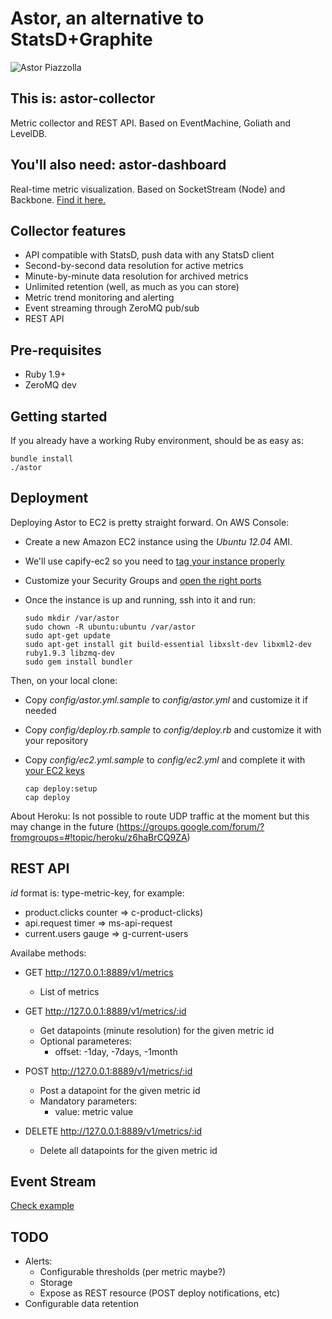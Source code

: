 Astor, an alternative to StatsD+Graphite
========================================

![Astor Piazzolla](http://i.imgur.com/TPuRo.jpg)

This is: astor-collector
---------------
Metric collector and REST API. Based on EventMachine, Goliath and LevelDB.

You'll also need: astor-dashboard
---------------
Real-time metric visualization. Based on SocketStream (Node) and Backbone. [Find it here.](https://github.com/malditogeek/astor-dashboard)

Collector features
------------------

  * API compatible with StatsD, push data with any StatsD client
  * Second-by-second data resolution for active metrics
  * Minute-by-minute data resolution for archived metrics
  * Unlimited retention (well, as much as you can store)
  * Metric trend monitoring and alerting
  * Event streaming through ZeroMQ pub/sub
  * REST API

Pre-requisites
--------------

  * Ruby 1.9+
  * ZeroMQ dev 

Getting started
---------------

If you already have a working Ruby environment, should be as easy as:

    bundle install
    ./astor

Deployment
----------

Deploying Astor to EC2 is pretty straight forward. On AWS Console:

  * Create a new Amazon EC2 instance using the _Ubuntu 12.04_ AMI.
  * We'll use capify-ec2 so you need to [tag your instance properly](http://i.imgur.com/owe8P.png)
  * Customize your Security Groups and [open the right ports](http://i.imgur.com/BnBei.png)
  * Once the instance is up and running, ssh into it and run:


        sudo mkdir /var/astor
        sudo chown -R ubuntu:ubuntu /var/astor
        sudo apt-get update
        sudo apt-get install git build-essential libxslt-dev libxml2-dev ruby1.9.3 libzmq-dev
        sudo gem install bundler


Then, on your local clone:

  * Copy _config/astor.yml.sample_ to _config/astor.yml_ and customize it if needed 
  * Copy _config/deploy.rb.sample_ to _config/deploy.rb_ and customize it with your repository
  * Copy _config/ec2.yml.sample_ to _config/ec2.yml_ and complete it with [your EC2 keys](http://i.imgur.com/UM9sa.png)


        cap deploy:setup
        cap deploy


About Heroku: Is not possible to route UDP traffic at the moment but this may change in the future (https://groups.google.com/forum/?fromgroups=#!topic/heroku/z6haBrCQ9ZA)

REST API
--------

_id_ format is: type-metric-key, for example: 

  * product.clicks counter => c-product-clicks)
  * api.request timer => ms-api-request
  * current.users gauge => g-current-users

Availabe methods:

  * GET http://127.0.0.1:8889/v1/metrics
    * List of metrics

  * GET http://127.0.0.1:8889/v1/metrics/:id
    * Get datapoints (minute resolution) for the given metric id
    * Optional parameteres:
      * offset: -1day, -7days, -1month

  * POST http://127.0.0.1:8889/v1/metrics/:id
    * Post a datapoint for the given metric id
    * Mandatory parameters:
      * value: metric value

  * DELETE http://127.0.0.1:8889/v1/metrics/:id 
    * Delete all datapoints for the given metric id

Event Stream
------------

[Check example](https://github.com/malditogeek/astor-collector/blob/master/examples/stream_consumer.rb)
  
TODO
----

  * Alerts:
    - Configurable thresholds (per metric maybe?)
    - Storage
    - Expose as REST resource (POST deploy notifications, etc)
  * Configurable data retention
